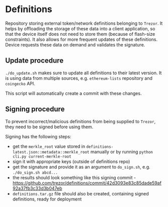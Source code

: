 # Definitions

Repository storing external token/network definitions belonging to `Trezor`. It helps by offloading the storage of these data into a client application, so that the device itself does not need to store them (because of flash-size constraints). It also allows for more frequent updates of these definitions. Device requests these data on demand and validates the signature.

## Update procedure

`./do_update.sh` makes sure to update all definitions to their latest version. It is using data from multiple sources, e.g. `ethereum-lists` repository and `coingecko` API.

This script will automatically create a commit with these changes.

## Signing procedure

To prevent incorrect/malicious definitions from being supplied to `Trezor`, they need to be signed before using them.

Signing has the following steps:
- get the `merkle_root` value stored in `definitions-latest.json::metadata::merkle_root` manually or by running `python cli.py current-merkle-root`
- sign it with appropriate keys (outside of definitions repo)
- get the signature and provide it as an argument to `do_sign.sh`, e.g. `./do_sign.sh abcd...`
- the results should look something like this signing commit - https://github.com/trezor/definitions/commit/42d3093e83c85dade59af92a37fb3c33d3b047eb
- `definitions.tar.gz` file should also be created, containing signed definitions, ready for deployment
